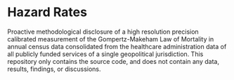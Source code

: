 Hazard Rates
============

Proactive methodological disclosure of a high resolution precision calibrated measurement of the Gompertz-Makeham Law of Mortality in annual census data consolidated from the healthcare administration data of all publicly funded services of a single geopolitical jurisdiction. This repository only contains the source code, and does not contain any data, results, findings, or discussions.
